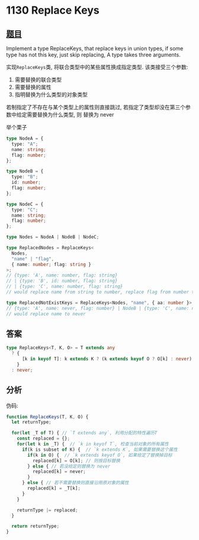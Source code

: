 # 1130 Replace Keys

## [题目](https://github.com/type-challenges/type-challenges/blob/master/questions/1130-medium-replacekeys/README.md)

Implement a type ReplaceKeys, that replace keys in union types, if some type has not this key, just skip replacing, A type takes three arguments.

实现`ReplaceKeys`类, 将联合类型中的某些属性换成指定类型. 该类接受三个参数:

1. 需要替换的联合类型
2. 需要替换的属性
3. 指明替换为什么类型的对象类型

若制指定了不存在与某个类型上的属性则直接跳过, 若指定了类型却没在第三个参数中给定需要替换为什么类型, 则
替换为 never

举个栗子

```ts
type NodeA = {
  type: "A";
  name: string;
  flag: number;
};

type NodeB = {
  type: "B";
  id: number;
  flag: number;
};

type NodeC = {
  type: "C";
  name: string;
  flag: number;
};

type Nodes = NodeA | NodeB | NodeC;

type ReplacedNodes = ReplaceKeys<
  Nodes,
  "name" | "flag",
  { name: number; flag: string }
>;
// {type: 'A', name: number, flag: string}
// | {type: 'B', id: number, flag: string}
// | {type: 'C', name: number, flag: string}
// would replace name from string to number, replace flag from number to string.

type ReplacedNotExistKeys = ReplaceKeys<Nodes, "name", { aa: number }>;
// {type: 'A', name: never, flag: number} | NodeB | {type: 'C', name: never, flag: number}
// would replace name to never
```

## 答案

```ts
type ReplaceKeys<T, K, O> = T extends any
  ? {
      [k in keyof T]: k extends K ? (k extends keyof O ? O[k] : never) : T[k];
    }
  : never;
```

## 分析

伪码:

```ts
function ReplaceKeys(T, K, O) {
  let returnType;

  for(let _T of T) { // `T extends any`, 利用分配的特性遍历T
    const replaced = {};
    for(let k in _T) {  // `k in keyof T`, 检查当前对象的所有属性
      if(k is subset of K) {  // `k extends K`, 如果需要替换这个属性
        if(k in O) {  // `k extends keyof O`, 如果给定了替换掉目标
          replaced[k] = O[k]; // 则按目标替换
        } else { // 若没给定则替换为 never
          replaced[k] = never;
        }
      } else { // 若不需要替换则直接沿用原对象的属性
        replaced[k] = _T[k];
      }
    }

    returnType |= replaced;
  }

  return returnType;
}
```
